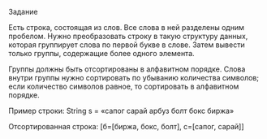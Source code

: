 Задание

Есть строка, состоящая из слов. Все слова в ней разделены одним пробелом. Нужно преобразовать строку в такую структуру данных, которая группирует слова по первой букве в слове. Затем вывести только группы, содержащие более одного элемента.

Группы должны быть отсортированы в алфавитном порядке. Слова внутри группы нужно сортировать по убыванию количества символов; если количество символов равное, то сортировать в алфавитном порядке.

Пример строки: String s = «сапог сарай арбуз болт бокс биржа»

Отсортированная строка: [б=[биржа, бокс, болт], c=[caпог, сарай]]
